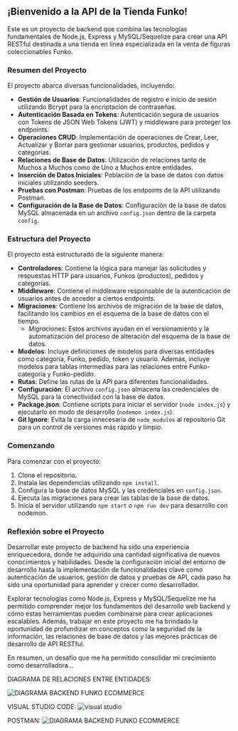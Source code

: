 ## ¡Bienvenido a la API de la Tienda Funko!

Este es un proyecto de backend que combina las tecnologías fundamentales de Node.js, Express y MySQL/Sequelize para crear una API RESTful destinada a una tienda en línea especializada en la venta de figuras coleccionables Funko.

### Resumen del Proyecto

El proyecto abarca diversas funcionalidades, incluyendo:

- **Gestión de Usuarios**: Funcionalidades de registro e inicio de sesión utilizando Bcrypt para la encriptación de contraseñas.
- **Autenticación Basada en Tokens**: Autenticación segura de usuarios con Tokens de JSON Web Tokens (JWT) y middleware para proteger los endpoints.
- **Operaciones CRUD**: Implementación de operaciones de Crear, Leer, Actualizar y Borrar para gestionar usuarios, productos, pedidos y categorías.
- **Relaciones de Base de Datos**: Utilización de relaciones tanto de Muchos a Muchos como de Uno a Muchos entre entidades.
- **Inserción de Datos Iniciales**: Población de la base de datos con datos iniciales utilizando seeders.
- **Pruebas con Postman**: Pruebas de los endpoints de la API utilizando Postman.
- **Configuración de la Base de Datos**: Configuración de la base de datos MySQL almacenada en un archivo `config.json` dentro de la carpeta `config`.

### Estructura del Proyecto

El proyecto está estructurado de la siguiente manera:

- **Controladores**: Contiene la lógica para manejar las solicitudes y respuestas HTTP para usuarios, Funkos (productos), pedidos y categorías.
- **Middleware**: Contiene el middleware responsable de la autenticación de usuarios antes de acceder a ciertos endpoints.
- **Migraciones**: Contiene los archivos de migración de la base de datos, facilitando los cambios en el esquema de la base de datos con el tiempo.
  - *Migraciones*: Estos archivos ayudan en el versionamiento y la automatización del proceso de alteración del esquema de la base de datos.
- **Modelos**: Incluye definiciones de modelos para diversas entidades como categoría, Funko, pedido, token y usuario. Además, incluye modelos para tablas intermedias para las relaciones entre Funko-categoría y Funko-pedido.
- **Rutas**: Define las rutas de la API para diferentes funcionalidades.
- **Configuración**: El archivo `config.json` almacena las credenciales de MySQL para la conectividad con la base de datos.
- **Package.json**: Contiene scripts para iniciar el servidor (`node index.js`) y ejecutarlo en modo de desarrollo (`nodemon index.js`).
- **Git Ignore**: Evita la carga innecesaria de `node_modules` al repositorio Git para un control de versiones más rápido y limpio.

### Comenzando

Para comenzar con el proyecto:

1. Clona el repositorio.
2. Instala las dependencias utilizando `npm install`.
3. Configura la base de datos MySQL y las credenciales en `config.json`.
4. Ejecuta las migraciones para crear las tablas de la base de datos.
5. Inicia el servidor utilizando `npm start` o `npm run dev` para desarrollo con nodemon.

### Reflexión sobre el Proyecto

Desarrollar este proyecto de backend ha sido una experiencia enriquecedora, donde he adquirido una cantidad significativa de nuevos conocimientos y habilidades.
Desde la configuración inicial del entorno de desarrollo hasta la implementación de funcionalidades clave como autenticación de usuarios, gestión de datos y pruebas de API, cada paso ha sido una oportunidad para aprender y crecer como desarrollador. 

Explorar tecnologías como Node.js, Express y MySQL/Sequelize me ha permitido comprender mejor los fundamentos del desarrollo web backend y cómo estas herramientas pueden combinarse para crear aplicaciones escalables. 
Además, trabajar en este proyecto me ha brindado la oportunidad de profundizar en conceptos como la seguridad de la información, las relaciones de base de datos y las mejores prácticas de desarrollo de API RESTful. 

En resumen, un desafío que me ha permitido consolidar mi crecimiento como desarrolladora...

DIAGRAMA DE RELACIONES ENTRE ENTIDADES:

![DIAGRAMA BACKEND FUNKO ECOMMERCE](https://github.com/evagarcle/primerProyectoBackend/assets/162992210/0c017929-e2ca-4f21-b381-96b319c9853f)

VISUAL STUDIO CODE:
![visual studio](https://github.com/evagarcle/primerProyectoBackend/assets/162992210/6e2c485f-c212-45d1-81ba-8ec5c1bee411)

POSTMAN:
![DIAGRAMA BACKEND FUNKO ECOMMERCE](https://github.com/evagarcle/primerProyectoBackend/assets/162992210/98667957-1285-4391-888f-2532ec6d7549)


